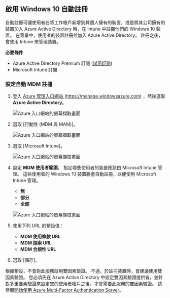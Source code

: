## <a name="enable-windows-10-automatic-enrollment"></a>啟用 Windows 10 自動註冊

自動註冊可讓使用者在將工作帳戶新增到其個人擁有的裝置，或是將其公司擁有的裝置加入 Azure Active Directory 時，在 Intune 中註冊他們的 Windows 10 裝置。 在背景中，使用者的裝置註冊並加入 Azure Active Directory。 註冊之後，會使用 Intune 來管理裝置。

**必要條件**
- Azure Active Directory Premium 訂閱 ([試用訂閱](http://go.microsoft.com/fwlink/?LinkID=816845))
- Microsoft Intune 訂閱


### <a name="configure-automatic-mdm-enrollment"></a>設定自動 MDM 註冊

1. 登入 [Azure 管理入口網站 ](https://portal.azure.com) (https://manage.windowsazure.com) ，然後選取 **Azure Active Directory**。

   ![Azure 入口網站的螢幕擷取畫面](../media/auto-enroll-azure-main.png)

2. 選取 [行動性 (MDM 與 MAM)]。

   ![Azure 入口網站的螢幕擷取畫面](../media/auto-enroll-mdm.png)

3. 選取 [Microsoft Intune]。

   ![Azure 入口網站的螢幕擷取畫面](../media/auto-enroll-intune.png)

4. 設定 **MDM 使用者範圍**。 指定哪些使用者的裝置應該由 Microsoft Intune 管理。 這些使用者的 Windows 10 裝置將會自動註冊，以便使用 Microsoft Intune 管理。

   - **無**
   - **部分**
   - **全部**

   ![Azure 入口網站的螢幕擷取畫面](../media/auto-enroll-scope.png)

5. 使用下列 URL 的預設值：
   - **MDM 使用條款 URL**
   - **MDM 探索 URL**
   - **MDM 合規性 URL**

6. 選取 [儲存]。

根據預設，不會對此服務啟用雙因素驗證。 不過，於註冊裝置時，會建議使用雙因素驗證。 您必須先在 Azure Active Directory 中設定雙因素驗證提供者，並針對多重要素驗證來設定您的使用者帳戶之後，才會需要此服務的雙因素驗證。 請參閱[開始使用 Azure Multi-Factor Authentication Server](https://docs.microsoft.com/azure/multi-factor-authentication/multi-factor-authentication-get-started-cloud)。
